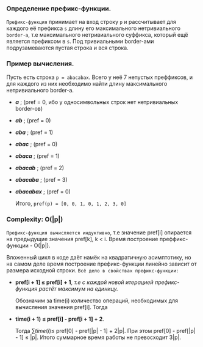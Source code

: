### Определение префикс-функции.
`Префикс-функция` принимает на вход строку `p` и рассчитывает для каждого её префикса `s` длину его максимального нетривиального `border-а`, т.е максимального нетривиального суффикса, который 
ещё является префиксом в `s`. Под тривиальными border-ами подрузамеваются пустая строка и вся строка.  

### Пример вычисления.
Пусть есть строка `p = abacabax`. Всего у неё 7 непустых преффиксов, и для каждого из них необходимо найти длину максимального нетривиального border-a.
- **_a_** ; (pref = 0, ибо у односимвольных строк нет нетривиальных border-ов)
- **_ab_** ; (pref = 0)
- **_aba_** ; (pref = 1)
- **_abac_** ; (pref = 0)
- **_abaca_** ; (pref = 1)
- **_abacab_** ; (pref = 2)
- **_abacaba_** ; (pref = 3)
- **_abacabax_** ; (pref = 0)

  Итого, `pref(p) = [0, 0, 1, 0, 1, 2, 3, 0]`

### Complexity: O(|p|)
`Префикс-функция вычисляется индуктивно`, т.е значение pref[i] опирается на предыдущие значения pref[k], k < i.
Время построение преффикс-функции - O(|p|).


Вложенный цикл в коде даёт намёк на квадратичную асимптотику, но на самом деле время построение префикс-функции линейно зависит от размера исходной строки.
`Всё дело в свойствах префикс-функции:`
- **pref[i + 1] $\leq$ pref[i] + 1**, *т.е с каждой новой итерацией префикс-функция растёт максимум на единицу.*

  Обозначим за time(i) количество операций, необходимых для вычисления значения pref[i]. Тогда

  
- **time(i + 1) $\leq$ pref[i] - pref[i + 1] + 2**.


  Тогда $\sum time(i) \leq$ pref[0] - pref[|p| - 1] + 2|p|. При этом pref[0] - pref[|p| - 1] $\leq$ |p|. Итого суммарное время работы не превосходит 3|p|.
